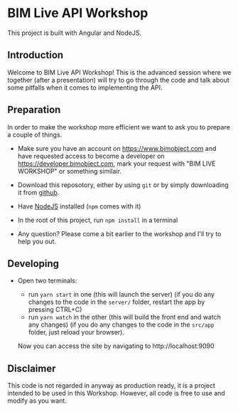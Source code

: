 # BIM Live API Workshop

This project is built with Angular and NodeJS.

## Introduction

Welcome to BIM Live API Workshop! This is the advanced session where we together (after a presentation) will try to go through
the code and talk about some pitfalls when it comes to implementing the API.

## Preparation

In order to make the workshop more efficient we want to ask you to prepare a couple of things.

* Make sure you have an account on https://www.bimobject.com and have requested access to become a developer on https://developer.bimobject.com, mark your request with "BIM LIVE WORKSHOP" or something similair.

* Download this reposotory, either by using `git` or by simply downloading it from [github](https://github.com/bimobject/bim-live-workshop/archive/master.zip).

* Have [NodeJS](www.nodejs.org) installed (`npm` comes with it)

* In the root of this project, run `npm install` in a terminal

* Any question? Please come a bit earlier to the workshop and I'll try to help you out.

## Developing

* Open two terminals:
  * run `yarn start` in one (this will launch the server)
   (if you do any changes to the code in the `server/` folder, restart the app by pressing CTRL+C)
  * run `yarn watch` in the other (this will build the front end and watch any changes)
  (if you do any changes to the code in the `src/app` folder, just reload your browser).

  Now you can access the site by navigating to http://localhost:9090

## Disclaimer

This code is not regarded in anyway as production ready, it is a project intended to be used in this Workshop.
However, all code is free to use and modify as you want.
